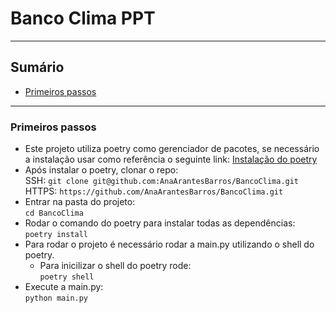# Banco Clima PPT

---

## Sumário

* [Primeiros passos](#primeiros-passos)

---

### Primeiros passos

* Este projeto utiliza poetry como gerenciador de pacotes, se necessário a instalação usar como referência o seguinte link:
[Instalação do poetry](https://python-poetry.org/docs/#installation)
* Após instalar o poetry, clonar o repo:  
SSH: `git clone git@github.com:AnaArantesBarros/BancoClima.git`  
HTTPS: `https://github.com/AnaArantesBarros/BancoClima.git`
* Entrar na pasta do projeto:  
`cd BancoClima`
* Rodar o comando do poetry para instalar todas as dependências:  
`poetry install`
* Para rodar o projeto é necessário rodar a main.py utilizando o shell do poetry.
    * Para inicilizar o shell do poetry rode:  
    `poetry shell`
* Execute a main.py:  
`python main.py`
